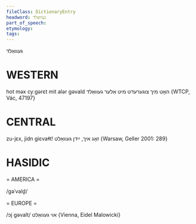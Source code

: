```yaml
---
fileClass: DictionaryEntry
headword: געוואַלד
part_of_speech: 
etymology: 
tags: 
---
```

געוואַלד

WESTERN
========

hot məx cyːgərɛt mit alər gəvald האָט מיך צוגערעדט מיט אַלער געוואַלד {WTCP, Vác, 47197}

CENTRAL
========

zu-jɛx, jidn giɛvaɬt! זאָג איך, ייִדן געוואַלט {Warsaw, Geller 2001: 289} 

HASIDIC
=======
= AMERICA = 

/gəˈvald̥/

= EUROPE = 

/ɔj gəvalt/ אוי געוואַלט {Vienna, Eidel Malowicki}